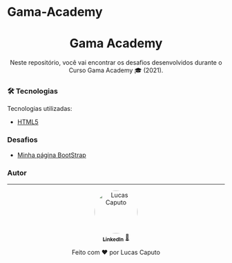 # Gama-Academy
<h1 align="center">
    Gama Academy
</h1>

<p align="center">Neste repositório, você vai encontrar os desafios desenvolvidos durante o<br/>Curso Gama Academy 🎓 (2021). <br/></p>

### 🛠 Tecnologias

Tecnologias utilizadas:

- [HTML5](https://developer.mozilla.org/pt-BR/docs/Web/HTML/HTML5)

### Desafios

- [Minha página BootStrap](https://lucascaputo-bootstrap.netlify.app/)

### Autor
---

<div align="center">
<a href="https://www.linkedin.com/in/lucascaputo/">
 <img style="border-radius: 50%" src="https://avatars2.githubusercontent.com/u/51523433?s=460&u=b484a77c22f9ff70c975e242ae41fabdce39c780&v=4" width="100px;" alt="Lucas Caputo"/>
 <br />
 <sub><b>LinkedIn</b></sub></a> <a href="https://www.linkedin.com/in/lucascaputo/" title="LinkedIn">🚀</a>

Feito com ❤️ por Lucas Caputo 
</div>
